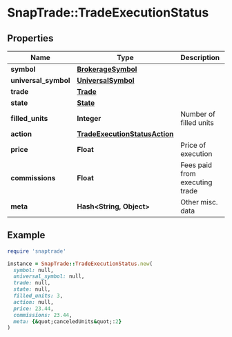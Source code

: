 # SnapTrade::TradeExecutionStatus

## Properties

| Name | Type | Description | Notes |
| ---- | ---- | ----------- | ----- |
| **symbol** | [**BrokerageSymbol**](BrokerageSymbol.md) |  | [optional] |
| **universal_symbol** | [**UniversalSymbol**](UniversalSymbol.md) |  | [optional] |
| **trade** | [**Trade**](Trade.md) |  | [optional] |
| **state** | [**State**](State.md) |  | [optional] |
| **filled_units** | **Integer** | Number of filled units | [optional] |
| **action** | [**TradeExecutionStatusAction**](TradeExecutionStatusAction.md) |  | [optional] |
| **price** | **Float** | Price of execution | [optional] |
| **commissions** | **Float** | Fees paid from executing trade | [optional] |
| **meta** | **Hash&lt;String, Object&gt;** | Other misc. data | [optional] |

## Example

```ruby
require 'snaptrade'

instance = SnapTrade::TradeExecutionStatus.new(
  symbol: null,
  universal_symbol: null,
  trade: null,
  state: null,
  filled_units: 3,
  action: null,
  price: 23.44,
  commissions: 23.44,
  meta: {&quot;canceledUnits&quot;:2}
)
```

